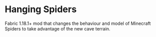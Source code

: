 # Hanging Spiders

Fabric 1.18.1+ mod that changes the behaviour and model of Minecraft Spiders to take advantage of the new cave terrain.